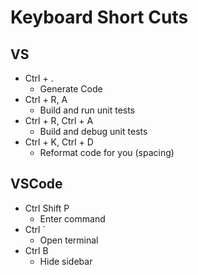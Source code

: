 # Keyboard Short Cuts

## VS

- Ctrl + .
  - Generate Code
- Ctrl + R, A
  - Build and run unit tests
- Ctrl + R, Ctrl + A
  - Build and debug unit tests
- Ctrl + K, Ctrl + D
  - Reformat code for you (spacing)

## VSCode

- Ctrl Shift P
  - Enter command
- Ctrl `
  - Open terminal
- Ctrl B
  - Hide sidebar
